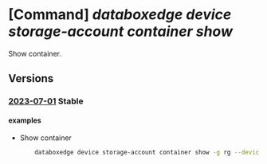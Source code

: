 # [Command] _databoxedge device storage-account container show_

Show container.

## Versions

### [2023-07-01](/Resources/mgmt-plane/L3N1YnNjcmlwdGlvbnMve30vcmVzb3VyY2Vncm91cHMve30vcHJvdmlkZXJzL21pY3Jvc29mdC5kYXRhYm94ZWRnZS9kYXRhYm94ZWRnZWRldmljZXMve30vc3RvcmFnZWFjY291bnRzL3t9L2NvbnRhaW5lcnMve30=/2023-07-01.xml) **Stable**

<!-- mgmt-plane /subscriptions/{}/resourcegroups/{}/providers/microsoft.databoxedge/databoxedgedevices/{}/storageaccounts/{}/containers/{} 2023-07-01 -->

#### examples

- Show container
    ```bash
        databoxedge device storage-account container show -g rg --device-name name --storage-account-name name -n container-name
    ```
